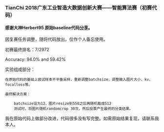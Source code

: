 ### TianChi   2018广东工业智造大数据创新大赛——智能算法赛（初赛代码）

#### 感谢大神Herbert95 原始baseline代码[分享](https://github.com/Herbert95/tianchi_lvcai)。

因复赛任务调整，随将代码放出，仅作个人备忘使用。

初赛最终排名：7/2972

Accuracy:    94.0%    and    59.42%

实验组成部分：

	在原始代码的基础上尝试样本不平衡采样，重新调整batchsize，调整输入图片大小，kv，focalloss等。

	最终解决方案：

		batchsize设为12，图片resize到550之后再随机裁成512
		测试时，将图片随机randomcrop 30次，然后投票产生最终的分类结果。


我在原始代码上做部分改进，代码很多没有写完整。如需原始结果复现，请联系我本人。


